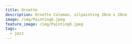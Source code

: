 ```yaml
---
title: Ornette
description: Ornette Coleman, oilpainting 20cm x 20cm
image: /img/Painting6.jpeg
feature_image: /img/Painting6.jpeg
tags:
  - jazz
---
```

